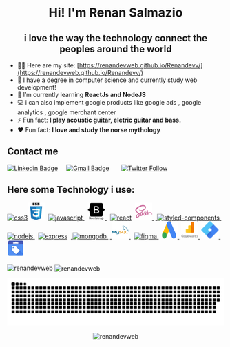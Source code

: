 <h1 align="center">Hi! I'm Renan Salmazio</h1>
<h2 align="center">i love the way the technology connect the peoples around the world</h2>



- 👨‍💻 Here are my site: [https://renandevweb.github.io/Renandevv/](https://renandevweb.github.io/Renandevv/)
- 👨‍ I have a degree in computer science and currently study web development!
- 🌱 I’m currently learning **ReactJs and NodeJS**
- :computer: i can also implement google products like google ads , google analytics , google merchant center
- ⚡ Fun fact: **I play acoustic guitar, eletric guitar and bass.**
- :heart: Fun fact: **I love and study the norse mythology**

## Contact me

[![Linkedin
Badge](https://img.shields.io/badge/-RenanSalmazio-blue?style=flat-square&logo=Linkedin&logoColor=white&link=https://www.linkedin.com/in/renanarizasalmazio/)](https://www.linkedin.com/in/renanarizasalmazio/)&nbsp;&nbsp;&nbsp;&nbsp;&nbsp;[![Gmail
Badge](https://img.shields.io/badge/-renandevweb-c14438?style=flat-square&logo=Gmail&logoColor=white&link=mailto:RenanDevWeb)](mailto:renandevweb@gmail.com)
&nbsp;&nbsp;&nbsp;&nbsp;&nbsp; [![Twitter
Follow](https://img.shields.io/twitter/follow/renansalmazio?color=%231DA1F2&logo=Twitter&logoColor=1DA1F2&style=flat-square)](https://twitter.com/renansalmazio)


## Here some Technology i use:

<p align="left">
    <a href="https://www.w3.org"><img src="https://cdn.jsdelivr.net/gh/devicons/devicon/icons/html5/html5-original-wordmark.svg"  alt="css3" width="40" height="40" /><img
            src="https://raw.githubusercontent.com/devicons/devicon/master/icons/css3/css3-original-wordmark.svg"
            alt="css3" width="40" height="40" /></a>&nbsp; <a
        href="https://developer.mozilla.org/pt-BR/docs/Web/JavaScript/Reference" target="_blank"> 
            <img src="https://cdn.jsdelivr.net/gh/devicons/devicon/icons/javascript/javascript-original.svg" alt="javascript" width="40" height="40" />
           </a>&nbsp; <a href="https://www.mongodb.com/" target="_blank"><a
            href="https://getbootstrap.com" target="_blank"> <img
                src="https://raw.githubusercontent.com/devicons/devicon/master/icons/bootstrap/bootstrap-plain-wordmark.svg"
                alt="bootstrap" width="40" height="40" /> </a>&nbsp; <a href="https://www.w3schools.com/css/"
            target="_blank"> <a href="https://reactjs.org/" target="_blank"> <img
                    src="https://reactnative.dev/img/header_logo.svg" alt="react" width="40" height="40" /></a>&nbsp; <a
                href="https://sass-lang.com" target="_blank"><img
                    src="https://raw.githubusercontent.com/devicons/devicon/master/icons/sass/sass-original.svg"
                    alt="sass" width="40" height="40" /> </a></img>&nbsp;<a href="https://styled-components.com"
                target="_blank"> <img src="https://styled-components.com/logo.png" alt="styled-components" width="40"
                    height="40" /> </a>&nbsp;<a href="https://nodejs.org" target="_blank"> 
            <img src="https://cdn.jsdelivr.net/gh/devicons/devicon/icons/nodejs/nodejs-original.svg"    alt="nodejs" width="40" height="40"  />
          </a>&nbsp; <a href="https://expressjs.com" target="_blank">
            <img src="https://cdn.jsdelivr.net/gh/devicons/devicon/icons/express/express-original-wordmark.svg"  alt="express" width="40" height="40"  /></a> &nbsp;<a href="https://www.mongodb.com/"
                target="_blank"><a href="https://www.mongodb.com/" target="_blank"> <img
                       src="https://cdn.jsdelivr.net/gh/devicons/devicon/icons/mongodb/mongodb-original-wordmark.svg"
                        alt="mongodb" width="40" height="40" /> </a> &nbsp;<a href="https://www.mysql.com/"
                    target="_blank"> <img
                        src="https://raw.githubusercontent.com/devicons/devicon/master/icons/mysql/mysql-original-wordmark.svg"
                        alt="mysql" width="40" height="40" /> </a>&nbsp; <a href="https://nodejs.org" target="_blank">
                </a> <a href="https://reactjs.org/" target="_blank"><a href="https://www.figma.com/" target="_blank">
                        <img src="https://www.vectorlogo.zone/logos/figma/figma-icon.svg" alt="figma" width="40"
                            height="40" /> </a>&nbsp;<a href="https://ads.google.com/intl/pt_BR/home/"><img
                            src="https://github.com/RenanDevWeb/RenanDevWeb/blob/master/ads.png?raw=true" alt="ads" width="40"
                            height="40" /> </a>&nbsp;<a href="https://analytics.google.com"><img
                            src="https://github.com/RenanDevWeb/RenanDevWeb/blob/master/analytics.png?raw=true" alt="analytics"
                            width="40" height="40" /> </a>
                           </a>&nbsp;<a href="https://tagmanager.google.com"><img
                                src="https://github.com/RenanDevWeb/RenanDevWeb/blob/master/tag.png?raw=true" alt="tagmanager"
                                width="40" height="40" /> </a>
 &nbsp;<a href="https://google.com"><img
                                src="https://raw.githubusercontent.com/RenanDevWeb/RenanDevWeb/master/Merchant5-300x300.webp" alt="merchant center"
                                width="40" height="40" /> </a>
</p>




<p><img align="left"
        src="https://github-readme-stats.vercel.app/api/top-langs?username=renandevweb&show_icons=true&theme=dracula&hide_border=true&locale=en&layout=compact"
        alt="renandevweb" /></p>

<p>&nbsp;<img align="center"
        src="https://github-readme-stats.vercel.app/api?username=renandevweb&show_icons=true&theme=dracula&hide_border=true&locale=en"
        alt="renandevweb" /></p>



![](https://github.com/RenanDevWeb/RenanDevWeb/blob/master/github-user-contribution.svg)


<p align="center"> <img
        src="https://komarev.com/ghpvc/?username=renandevweb&label=Profile%20views&color=0e75b6&style=flat"
        alt="renandevweb" /> </p>
